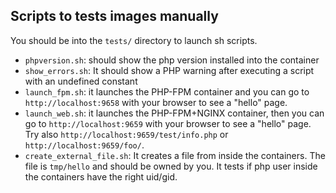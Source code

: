 Scripts to tests images manually
--------------------------------

You should be into the `tests/` directory to launch sh scripts.


- `phpversion.sh`: should show the php version installed into the container
- `show_errors.sh`: It should show a PHP warning after executing a script with an undefined constant
- `launch_fpm.sh`: it launches the PHP-FPM container and you can go to `http://localhost:9658` with your browser to see
  a "hello" page.
- `launch_web.sh`: it launches the PHP-FPM+NGINX container, then you can go to `http://localhost:9659` with your browser to see
  a "hello" page. Try also `http://localhost:9659/test/info.php` or `http://localhost:9659/foo/`.
- `create_external_file.sh`: It creates a file from inside the containers. The file is `tmp/hello` and should be owned
  by you. It tests if php user inside the containers have the right uid/gid.